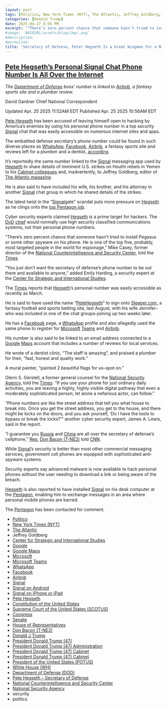 ```yaml
---
layout: post
tags: [Politico, New York Times (NYT), The Atlantic, Jeffrey Goldberg, Center for Strategic and International Studies, Google, Google Maps, Microsoft, Microsoft Teams, WhatsApp, Facebook, Airbnb, Signal, Signal on Android, Signal on iPhone or iPad, Pete Hegseth, Constitution of the United States, Supreme Court of the United States (SCOTUS), Congress, Senate, House of Representatives, Don Bacon (T-NE2), Donald J Trump, President Donald Trump (47), President Donald Trump (47) Administration, President Donald Trump (47) Cabinet, President Donald Trump (47) Cabinet, President of the United States (POTUS), White House (WH), Department of Defense (DOD), Pete Hegseth – Secretary of Defense, National Counterintelligence and Security Center, National Security Agency, security, politics]
categories: [Donald Trump]
date: 2025-04-27 8:56 PM
excerpt: '“There’s zero percent chance that someone hasn’t tried to install Pegasus or some other spyware on his phone. He is one of the top five, probably, most targeted people in the world for espionage.” – Mike Casey, former director of the National Counterintelligence and Security Center'
#image: 'BASEURL/assets/blog/img/.png'
#description:
#permalink:
title: "Secretary of Defense, Peter Hegseth Is a Great Wingman For a Night 🌙 of Drinking 🍸 and Strip Clubs 👙. Call 867-5309"
---
```



## [Pete Hegseth’s Personal Signal Chat Phone Number Is All Over the Internet](https://www.thedailybeast.com/pete-hegseths-personal-signal-chat-phone-number-is-all-over-the-internet/)

*The [Department of Defense](,https://www.defense.gov/) boss’ number is linked to [Airbnb](https://www.airbnb.com/), a fantasy sports site and a plumber review.*

David Gardner
Chief National Correspondent

Updated Apr. 25 2025 11:52AM EDT
Published Apr. 25 2025 10:56AM EDT

[Pete Hegseth](https://www.linkedin.com/in/petehegseth/) has been accused of leaving himself open to hacking by America’s enemies by using his personal phone number in a top security [Signal](https://signal.org/) chat that was easily accessible on numerous internet sites and apps.

The embattled defense secretary’s phone number could be found in such diverse places as [WhatsApp](https://www.whatsapp.com/), [Facebook](https://www.facebook.com/), [Airbnb](https://www.airbnb.com/), a fantasy sports site and reviews left for a plumber and a dentist, [according](https://www.nytimes.com/2025/04/25/us/politics/pete-hegseth-phone-signal.html).

It’s reportedly the same number linked to the [Signal](https://signal.org/) messaging app used by [Hegseth](https://www.linkedin.com/in/petehegseth/) to share details of imminent U.S. strikes on Houthi rebels in Yemen to his [Cabinet colleagues](https://www.whitehouse.gov/administration/the-cabinet/) and, inadvertently, to Jeffrey Goldberg, editor of [The Atlantic magazine](https://www.theatlantic.com/).

He is also said to have included his wife, his brother, and his attorney in another [Signal](https://signal.org/) chat group in which he shared details of the strikes.

The latest twist in the “[Signal](https://signal.org/)gate” scandal puts more pressure on [Hegseth](https://www.linkedin.com/in/petehegseth/) as he clings onto the [top Pentagon job](https://www.defense.gov/About/Biographies/Biography/Article/4040890/hon-pete-hegseth/).

Cyber security experts claimed [Hegseth](https://www.defense.gov/About/Biographies/Biography/Article/4040890/hon-pete-hegseth/) is a prime target for hackers. The [DoD](https://www.defense.gov/) [chief](https://www.defense.gov/About/Biographies/Biography/Article/4040890/hon-pete-hegseth/) would normally use high security classified communications systems, not their personal phone numbers.

“There’s zero percent chance that someone hasn’t tried to install Pegasus or some other spyware on his phone. He is one of the top five, probably, most targeted people in the world for espionage,” Mike Casey, former director of the [National Counterintelligence and Security Center](https://www.dni.gov/index.php/ncsc-home), told the [Times](https://www.nytimes.com/).

“You just don’t want the secretary of defense’s phone number to be out there and available to anyone,” added Emily Harding, a security expert at the [Center for Strategic and International Studies](https://www.csis.org/).

The [Times](https://www.nytimes.com=) reports that [Hegseth](https://www.linkedin.com/in/petehegseth/)’s personal number was easily accessible as recently as March.

He is said to have used the name “[PeteHegseth](https://www.linkedin.com/in/petehegseth/)” to sign onto [Sleeper.com](https://sleeper.com), a fantasy football and sports betting site, last August, with his wife Jennifer–who was included in one of the chat groups–joining up two weeks later.

He has a [Facebook](https://www.facebook.com/) page, a [WhatsApp](https://www.whatsapp.com/) profile and also allegedly used the same phone to register for [Microsoft](https://www.microsoft.com/) [Teams](https://www.microsoft.com/teams/) and [Airbnb](https://www.airbnb.com/).

His number is also said to be linked to an email address connected to a [Google](https://www.google.com/) [Maps](https://www.google.com/maps) account that includes a number of reviews for local services.

He wrote of a dentist clinic, “The staff is amazing”, and praised a plumber for their, “fast, honest and quality work.”

A mural painter, “painted 2 beautiful flags for us–spot on.”

Glenn S. Gerstell, a former general counsel for the [National Security Agency](,https://www.nsa.gov/), told the [Times](https://www.nytimes.com/): “If you use your phone for just ordinary daily activities, you are leaving a highly, highly visible digital pathway that even a moderately sophisticated person, let alone a nefarious actor, can follow.”

“Phone numbers are like the street address that tell you what house to break into. Once you get the street address, you get to the house, and there might be locks on the doors, and you ask yourself, ‘Do I have the tools to bypass or break the locks?’” another cyber security expert, James A. Lewis, said in the report.

“I guarantee you [Russia](http://kremlin.ru/) and [China](https://www.gov.cn/) are all over the secretary of defense’s cellphone,” [Rep.](https://www.house.gov/) [Don Bacon (T-NE2)](https://bacon.house.gov/) told [CNN](https://www.cnn.com/).

While [Signal](https://signal.org/)’s security is better than most other commercial messaging services, government cell phones are equipped with sophisticated anti-spyware systems.

Security experts say advanced malware is now available to hack personal phones without the user needing to download a link or being aware of the breach.

[Hegseth](https://www.linkedin.com/in/petehegseth/) is also reported to have installed [Signal](https://signal.org/) on his desk computer at the [Pentagon](https://www.defense.gov/), enabling him to exchange messages in an area where personal mobile phones are barred.

The [Pentagon](https://www.defense.gov/) has been contacted for comment.

- [Politico](https://www.politico.com/)
- [New York Times (NYT)](https://www.nytimes.com/)
- [The Atlantic](https://www.theatlantic.com/)
- Jeffrey Goldberg
- [Center for Strategic and International Studies](https://www.csis.org/)
- [Google](https://www.google.com/)
- [Google Maps](https://maps.google.com/)
- [Microsoft](https://www.microsoft.com/)
- [Microsoft Teams](https://www.microsoft.com/teams/)
- [WhatsApp](https://www.whatsapp.com/)
- [Facebook](https://www.facebook.com/)
- [Airbnb](https://www.airbnb.com/)
- [Signal](https://signal.org/download/)
- [Signal on Android](https://play.google.com/store/apps/details?id=org.thoughtcrime.securesms)
- [Signal on iPhone or iPad](https://apps.apple.com/us/app/signal-private-messenger/id874139669)
- [Pete Hegseth](https://www.linkedin.com/in/petehegseth/)
- [Constitution of the United States](https://constitution.congress.gov/constitution/)
- [Supreme Court of the United States (SCOTUS)](https://www.supremecourt.gov/)
- [Congress](https://www.congress.gov/)
- [Senate](https://www.senate.gov/)
- [House of Representatives](https://www.house.gov/)
- [Don Bacon (T-NE2)](https://bacon.house.gov/)
- [Donald J Trump](https://www.donaldjtrump.com/)
- [President Donald Trump (47)](https://www.whitehouse.gov/)
- [President Donald Trump (47) Administration](https://www.whitehouse.gov/administration)
- [President Donald Trump (47) Cabinet](https://www.whitehouse.gov/administration/the-cabinet/)
- [President Donald Trump (47) Cabinet](https://www.whitehouse.gov/administration/the-cabinet/)
- [President of the United States (POTUS)](https://www.whitehouse.gov/)
- [White House (WH)](https://www.whitehouse.gov/)
- [Department of Defense (DOD)](https://www.defense.gov/)
- [Pete Hegseth – Secretary of Defense](https://www.defense.gov/About/Biographies/Biography/Article/4040890/hon-pete-hegseth/)
- [National Counterintelligence and Security Center](https://www.dni.gov/index.php/ncsc-home)
- [National Security Agency](,https://www.nsa.gov/)
- security 
- politics 